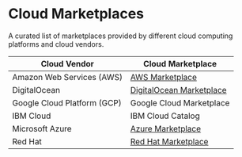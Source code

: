 # Cloud Marketplaces

A curated list of marketplaces provided by different cloud computing platforms and cloud vendors.

| Cloud Vendor | Cloud Marketplace |
|---|---|
| Amazon Web Services (AWS) | [AWS Marketplace](https://aws.amazon.com/marketplace) |
| DigitalOcean | [DigitalOcean Marketplace](https://marketplace.digitalocean.com/) |
| Google Cloud Platform (GCP) | Google Cloud Marketplace |
| IBM Cloud | IBM Cloud Catalog |
| Microsoft Azure | [Azure Marketplace](https://azuremarketplace.microsoft.com/) |
| Red Hat | [Red Hat Marketplace](https://marketplace.redhat.com/) |
